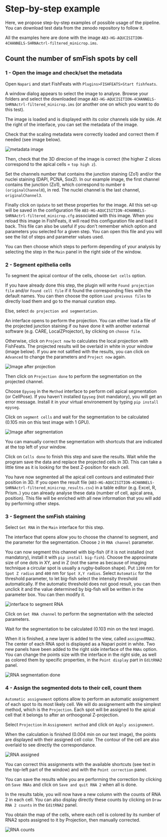 # Step-by-step example 

Here, we propose step-by-step examples of possible usage of the pipeline.
You can download test data from the zenodo repository to follow it.

All the examples here are done with the image `AB3-HG-AQUCISITION-4CHANNELS-SHRNActrl-filtered_minicrop.ims`.

## Count the number of smFish spots by cell

### 1 - Open the image and check/set the metadata

Open `Napari` and start FishFeats with `Plugins>FISHFEATS>Start fishfeats`.

A window dialog appears to select the image to analyse. 
Browse your folders and select the downloaded image `AB3-HG-AQUCISITION-4CHANNELS-SHRNActrl-filtered_minicrop.ims` (or another one on which you want to do this test).

The image is loaded and is displayed with its color channels side by side. 
At the right of the interface, you can set the metadata of the image.

Check that the scaling metadata were correctly loaded and correct them if needed (see image below).

![metadata image](./imgs/step_metadata.png)

Then, check that the 3D direcion of the image is correct (the higher Z slices correspond to the apical cells = `top high z`).

Set the channels number that contains the junction staining (Zo1) and/or the nuclei staining (DAPI, PCNA, Sox2). 
In our example image, the first channel contains the junction (Zo1), which correspond to number `0 (originalChannel0`), in red.
The nuclei channel is the last channel, `originalChannel3`.

Finally click on `Update` to set these properties for the image. 
All this set-up will be saved in the configuration file `AB3-HG-AQUCISITION-4CHANNELS-SHRNActrl-filtered_minicrop.cfg` associated with this image.
When you reload this image in FishFeats, it will read this configuration file and load it back. 
This file can also be useful if you don't remember which option and parameters you selected for a given step. 
You can open this file and you will see the list of steps and parameter values used.

You can then choose which steps to perform depending of your analysis by selecting the step in the `Main` panel in the right side of the window.

### 2 - Segment epithelia cells

To segment the apical contour of the cells, choose `Get cells` option.

If you have already done this step, the plugin will write `Found projection file` and/or `Found cell file` if it found the corresponding files with the default names. 
You can then choose the option `Load preivous files` to directly load them and go to the manual curation step.

Else, select `do projection and segmentation`.

An interface opens to perform the projection.
You can either load a file of the projected junction staining if ou have done it with another external software (e.g. CARE, LocalZProjector), by clicking on `choose file`. 

Otherwise, click on `Project now` to calculates the local projection with FishFeats.
The projected results will be overlaid in white in your window (image below).
If you are not satified with the results, you can click on `Advanced` to change the parameters and `Project now` again.

![Image after projection](./imgs/step_projed.png)

Then click on `Projection done` to perform the segmentation on the projected channel.


Choose `Epyseg` in the `Method` interface to perform cell apical segmentation (or CellPose).
If you haven't installed `Epyseg` (not mandatory), you will get an error message. 
Install it in your virtual environement by typing `pip install epyseg`.

Click on `segment cells` and wait for the segmentation to be calculated (0.105 min on this test image with 1 GPU).

![Image after segmentation](./imgs/step_seged.png)

You can manually correct the segmentation with shortcuts that are indicated at the top left of your window.

Click on `Cells done` to finish this step and save the results.
Wait while the program save the data and replace the projected cells in 3D.
This can take a little time as it is looking for the best Z-position for each cell.

You have now segmented all the apical cell contours and estimated their position in 3D.
If you open the result file (`AB3-HG-AQUCISITION-4CHANNELS-SHRNActrl-filtered_minicrop_results.csv`) in a table editor (e.g. Excel, R, Prism..) you can already analyse these data (number of cell, apical area, position).
This file will be enriched with all new information that you will add by performing other steps.

### 3 - Segment the smFish staining

Select `Get RNA` in the `Main` interface for this step.

The interface that opens allow you to choose the channel to segment, and the parameter for the segmentation.
Choose `2` in `RNA channel` parameter.

You can now segment this channel with big-fish (if it is not installed (not mandatory), install it with `pip install big-fish`).
Choose the approximate size of one dots in XY, and in Z (not the same as because of imaging technique a circular spot is usually a rugby-balloon shape). 
Put `1200` nm for `Spot Z radius` and `400` nm for `Spot X,Y radius`.
Select `Automatic` for the threshold parameter, to let big-fish select the intensity threshold automatically.
If the automatic threshold does not good result, you can then unclick it and the value determined by big-fish will be written in the parameter box.
You can then modify it.

![interface to segment RNA](./imgs/step_rnaget.png)

Click on `Get RNA channel` to perform the segmentation with the selected parameters.

Wait for the segmentation to be calculated (0.103 min on the test image).

When it is finished, a new layer is added to the view, called `assignedRNA2`. 
The center of each RNA spot is displayed as a Napari point in white.
Two new panels have been added to the right side interface of the `RNAs` option. 
You can change the points size with the interface in the right side, as well as colored them by specific properties, in the `Point display` part in `EditRNA2` panel.

![RNA segmentation done](./imgs/step_rnagot.png)

### 4 - Assign the segmented dots to their cell, count them

`Automatic assignement` options allow to perform an automatic assignement of each spot to its most likely cell.
We will do assignement with the simplest method, which is the `Projection`.
Each spot will be assigned to the apical cell that it belongs to after an orthoogonal Z-projection.

Select `Projection` in `Assignement method` and click on `Apply assignement`.

When the calculation is finished (0.004 min on our test image), the points are displayed with their assigned cell color. 
The contour of the cell are also overlaid to see directly the correspondance.

![RNA assigned](./imgs/step_rnaass.png)

You can correct this assignments with the available shortcuts (see text in the top-left part of the window) and with the `Point correction` panel.

You can save the results while you are performing the correction by clicking on `Save RNAs` and click on `Save and quit RNA 2` when all is done.

In the results table, you will now have a new column with the counts of RNA 2 in each cell.
You can also display directly these counts by clicking on `Draw RNA 2 counts` in the `EditRNA2` panel.

You obtain the map of the cells, where each cell is colored by its number of RNA2 spots assigned to it by Projection, then manually corrected.

![RNA counts](./imgs/step_rnacount.png)